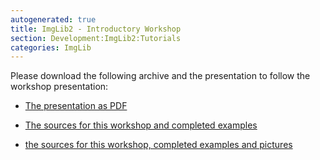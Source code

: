 ```yaml
---
autogenerated: true
title: ImgLib2 - Introductory Workshop
section: Development:ImgLib2:Tutorials
categories: ImgLib
---
```



 Please download the following archive and the presentation to follow the workshop presentation:

-   [The presentation as PDF](_File_ImgLib2_presentation.pdf)

<!-- -->

-   [The sources for this workshop and completed examples](_File_ImgLib2_Introduction_src.zip)

<!-- -->

-   [the sources for this workshop, completed examples and pictures](_File_ImgLib2_Introduction.zip)



